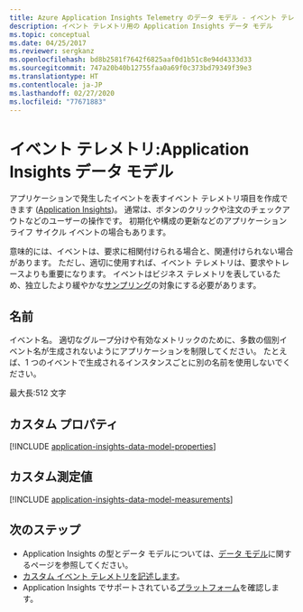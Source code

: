 ```yaml
---
title: Azure Application Insights Telemetry のデータ モデル - イベント テレメトリ | Microsoft Docs
description: イベント テレメトリ用の Application Insights データ モデル
ms.topic: conceptual
ms.date: 04/25/2017
ms.reviewer: sergkanz
ms.openlocfilehash: bd8b2581f7642f6825aaf0d1b51c8e94d4333d33
ms.sourcegitcommit: 747a20b40b12755faa0a69f0c373bd79349f39e3
ms.translationtype: HT
ms.contentlocale: ja-JP
ms.lasthandoff: 02/27/2020
ms.locfileid: "77671883"
---
```

# <a name="event-telemetry-application-insights-data-model"></a>イベント テレメトリ:Application Insights データ モデル

アプリケーションで発生したイベントを表すイベント テレメトリ項目を作成できます ([Application Insights](../../azure-monitor/app/app-insights-overview.md))。 通常は、ボタンのクリックや注文のチェックアウトなどのユーザーの操作です。 初期化や構成の更新などのアプリケーション ライフ サイクル イベントの場合もあります。 

意味的には、イベントは、要求に相関付けられる場合と、関連付けられない場合があります。 ただし、適切に使用すれば、イベント テレメトリは、要求やトレースよりも重要になります。 イベントはビジネス テレメトリを表しているため、独立したより緩やかな[サンプリング](../../azure-monitor/app/api-filtering-sampling.md)の対象にする必要があります。

## <a name="name"></a>名前

イベント名。 適切なグループ分けや有効なメトリックのために、多数の個別イベント名が生成されないようにアプリケーションを制限してください。 たとえば、1 つのイベントで生成されるインスタンスごとに別の名前を使用しないでください。

最大長:512 文字

## <a name="custom-properties"></a>カスタム プロパティ

[!INCLUDE [application-insights-data-model-properties](../../../includes/application-insights-data-model-properties.md)]

## <a name="custom-measurements"></a>カスタム測定値

[!INCLUDE [application-insights-data-model-measurements](../../../includes/application-insights-data-model-measurements.md)]

## <a name="next-steps"></a>次のステップ

- Application Insights の型とデータ モデルについては、[データ モデル](data-model.md)に関するページを参照してください。
- [カスタム イベント テレメトリを記述します](../../azure-monitor/app/api-custom-events-metrics.md#trackevent)。
- Application Insights でサポートされている[プラットフォーム](../../azure-monitor/app/platforms.md)を確認します。
